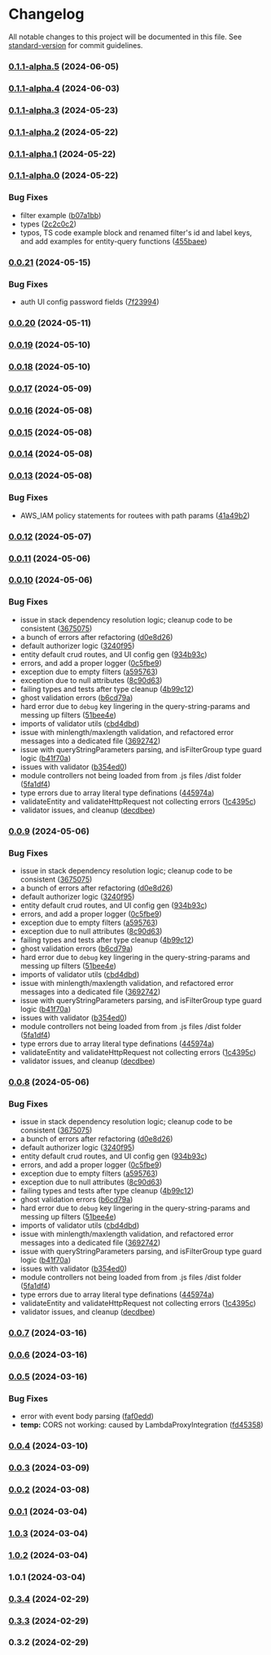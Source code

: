 # Changelog

All notable changes to this project will be documented in this file. See [standard-version](https://github.com/conventional-changelog/standard-version) for commit guidelines.

### [0.1.1-alpha.5](https://github.com/ten24group/fw24/compare/v0.1.1-alpha.4...v0.1.1-alpha.5) (2024-06-05)

### [0.1.1-alpha.4](https://github.com/ten24group/fw24/compare/v0.1.1-alpha.3...v0.1.1-alpha.4) (2024-06-03)

### [0.1.1-alpha.3](https://github.com/ten24group/fw24/compare/v0.1.1-alpha.2...v0.1.1-alpha.3) (2024-05-23)

### [0.1.1-alpha.2](https://github.com/ten24group/fw24/compare/v0.1.1-alpha.1...v0.1.1-alpha.2) (2024-05-22)

### [0.1.1-alpha.1](https://github.com/ten24group/fw24/compare/v0.1.1-alpha.0...v0.1.1-alpha.1) (2024-05-22)

### [0.1.1-alpha.0](https://github.com/ten24group/fw24/compare/v0.0.21...v0.1.1-alpha.0) (2024-05-22)


### Bug Fixes

* filter example ([b07a1bb](https://github.com/ten24group/fw24/commit/b07a1bb1f5be2620a510c9a28f8b04f8be9ca48c))
* types ([2c2c0c2](https://github.com/ten24group/fw24/commit/2c2c0c221d68b5b4b6b870493074427e865c0f12))
* typos, TS code example block and renamed filter's id and label keys, and add examples for entity-query functions ([455baee](https://github.com/ten24group/fw24/commit/455baeecc458a72b1e19f2a989da5cd7688ca7ad))

### [0.0.21](https://github.com/ten24group/fw24/compare/v0.0.20...v0.0.21) (2024-05-15)


### Bug Fixes

* auth UI config password fields ([7f23994](https://github.com/ten24group/fw24/commit/7f2399489f338aef0ebf74b4a5c0d13c38a65596))

### [0.0.20](https://github.com/ten24group/fw24/compare/v0.0.19...v0.0.20) (2024-05-11)

### [0.0.19](https://github.com/ten24group/fw24/compare/v0.0.18...v0.0.19) (2024-05-10)

### [0.0.18](https://github.com/ten24group/fw24/compare/v0.0.17...v0.0.18) (2024-05-10)

### [0.0.17](https://github.com/ten24group/fw24/compare/v0.0.16...v0.0.17) (2024-05-09)

### [0.0.16](https://github.com/ten24group/fw24/compare/v0.0.15...v0.0.16) (2024-05-08)

### [0.0.15](https://github.com/ten24group/fw24/compare/v0.0.13...v0.0.15) (2024-05-08)

### [0.0.14](https://github.com/ten24group/fw24/compare/v0.0.13...v0.0.14) (2024-05-08)

### [0.0.13](https://github.com/ten24group/fw24/compare/v0.0.12...v0.0.13) (2024-05-08)


### Bug Fixes

* AWS_IAM policy statements for routees with path params ([41a49b2](https://github.com/ten24group/fw24/commit/41a49b2d7de22ee783897645745a6476d81ccb91))

### [0.0.12](https://github.com/ten24group/fw24/compare/v0.0.11...v0.0.12) (2024-05-07)

### [0.0.11](https://github.com/ten24group/fw24/compare/v0.0.10...v0.0.11) (2024-05-06)

### [0.0.10](https://github.com/ten24group/fw24/compare/v0.0.7...v0.0.10) (2024-05-06)


### Bug Fixes

*  issue in stack dependency resolution logic; cleanup code to be consistent ([3675075](https://github.com/ten24group/fw24/commit/36750751e69b2b75a66feb5dec6ca18f41b49102))
* a bunch of errors after refactoring ([d0e8d26](https://github.com/ten24group/fw24/commit/d0e8d265fb18afb5d12f28461e1bacd5bbfc0154))
* default authorizer logic ([3240f95](https://github.com/ten24group/fw24/commit/3240f954e41b66b062110752af07d7907fa7aa6c))
* entity default crud routes, and UI config gen ([934b93c](https://github.com/ten24group/fw24/commit/934b93cbf902404f97b1940725dc7c7f950380a4))
* errors, and add a proper logger ([0c5fbe9](https://github.com/ten24group/fw24/commit/0c5fbe9a78d3ae0487f73bb6aba8ada24bd30306))
* exception due to empty filters ([a595763](https://github.com/ten24group/fw24/commit/a5957633c6146b51848f9e353cfa3132405c2b84))
* exception due to null attributes ([8c90d63](https://github.com/ten24group/fw24/commit/8c90d63c5d0d1b8fe3dfadce6d62a361205670fd))
* failing types and tests after type cleanup ([4b99c12](https://github.com/ten24group/fw24/commit/4b99c122d3563d409707b282f93b2926bfd73601))
* ghost validation errors ([b6cd79a](https://github.com/ten24group/fw24/commit/b6cd79abcce6b4e506999d77eec32f2d751fdeed))
* hard error due to `debug` key lingering in the query-string-params and messing up filters ([51bee4e](https://github.com/ten24group/fw24/commit/51bee4e4052c4c146d0068b619fe64525fe7aad0))
* imports of validator utils ([cbd4dbd](https://github.com/ten24group/fw24/commit/cbd4dbd2708e16091841d6874fdf9dd4c293ff2c))
* issue with minlength/maxlength validation, and refactored error messages into a dedicated file ([3692742](https://github.com/ten24group/fw24/commit/36927422532cf706d084d7f35937e36faf9bc69d))
* issue with queryStringParameters parsing, and isFilterGroup type guard logic ([b41f70a](https://github.com/ten24group/fw24/commit/b41f70a85b2b11a8fddd91044179efdb9d1f2b9e))
* issues with validator ([b354ed0](https://github.com/ten24group/fw24/commit/b354ed0485e93a6c5efabd83abb0c29d1599022b))
* module controllers not being loaded from from .js files /dist folder ([5fa1df4](https://github.com/ten24group/fw24/commit/5fa1df47e7423df9247b2e9d9a3e9f0d3a568ed4))
* type errors due to array literal type definations ([445974a](https://github.com/ten24group/fw24/commit/445974aba541fe81b79906c3fcbb9eaa4dbacbed))
* validateEntity and validateHttpRequest not collecting errors ([1c4395c](https://github.com/ten24group/fw24/commit/1c4395c3b82ea07e6dc39933e35c4a93fa8cffa8))
* validator issues, and cleanup ([decdbee](https://github.com/ten24group/fw24/commit/decdbee439c95bb7e0df704fca04ef1538675f40))

### [0.0.9](https://github.com/ten24group/fw24/compare/v0.0.7...v0.0.9) (2024-05-06)


### Bug Fixes

*  issue in stack dependency resolution logic; cleanup code to be consistent ([3675075](https://github.com/ten24group/fw24/commit/36750751e69b2b75a66feb5dec6ca18f41b49102))
* a bunch of errors after refactoring ([d0e8d26](https://github.com/ten24group/fw24/commit/d0e8d265fb18afb5d12f28461e1bacd5bbfc0154))
* default authorizer logic ([3240f95](https://github.com/ten24group/fw24/commit/3240f954e41b66b062110752af07d7907fa7aa6c))
* entity default crud routes, and UI config gen ([934b93c](https://github.com/ten24group/fw24/commit/934b93cbf902404f97b1940725dc7c7f950380a4))
* errors, and add a proper logger ([0c5fbe9](https://github.com/ten24group/fw24/commit/0c5fbe9a78d3ae0487f73bb6aba8ada24bd30306))
* exception due to empty filters ([a595763](https://github.com/ten24group/fw24/commit/a5957633c6146b51848f9e353cfa3132405c2b84))
* exception due to null attributes ([8c90d63](https://github.com/ten24group/fw24/commit/8c90d63c5d0d1b8fe3dfadce6d62a361205670fd))
* failing types and tests after type cleanup ([4b99c12](https://github.com/ten24group/fw24/commit/4b99c122d3563d409707b282f93b2926bfd73601))
* ghost validation errors ([b6cd79a](https://github.com/ten24group/fw24/commit/b6cd79abcce6b4e506999d77eec32f2d751fdeed))
* hard error due to `debug` key lingering in the query-string-params and messing up filters ([51bee4e](https://github.com/ten24group/fw24/commit/51bee4e4052c4c146d0068b619fe64525fe7aad0))
* imports of validator utils ([cbd4dbd](https://github.com/ten24group/fw24/commit/cbd4dbd2708e16091841d6874fdf9dd4c293ff2c))
* issue with minlength/maxlength validation, and refactored error messages into a dedicated file ([3692742](https://github.com/ten24group/fw24/commit/36927422532cf706d084d7f35937e36faf9bc69d))
* issue with queryStringParameters parsing, and isFilterGroup type guard logic ([b41f70a](https://github.com/ten24group/fw24/commit/b41f70a85b2b11a8fddd91044179efdb9d1f2b9e))
* issues with validator ([b354ed0](https://github.com/ten24group/fw24/commit/b354ed0485e93a6c5efabd83abb0c29d1599022b))
* module controllers not being loaded from from .js files /dist folder ([5fa1df4](https://github.com/ten24group/fw24/commit/5fa1df47e7423df9247b2e9d9a3e9f0d3a568ed4))
* type errors due to array literal type definations ([445974a](https://github.com/ten24group/fw24/commit/445974aba541fe81b79906c3fcbb9eaa4dbacbed))
* validateEntity and validateHttpRequest not collecting errors ([1c4395c](https://github.com/ten24group/fw24/commit/1c4395c3b82ea07e6dc39933e35c4a93fa8cffa8))
* validator issues, and cleanup ([decdbee](https://github.com/ten24group/fw24/commit/decdbee439c95bb7e0df704fca04ef1538675f40))

### [0.0.8](https://github.com/ten24group/fw24/compare/v0.0.7...v0.0.8) (2024-05-06)


### Bug Fixes

*  issue in stack dependency resolution logic; cleanup code to be consistent ([3675075](https://github.com/ten24group/fw24/commit/36750751e69b2b75a66feb5dec6ca18f41b49102))
* a bunch of errors after refactoring ([d0e8d26](https://github.com/ten24group/fw24/commit/d0e8d265fb18afb5d12f28461e1bacd5bbfc0154))
* default authorizer logic ([3240f95](https://github.com/ten24group/fw24/commit/3240f954e41b66b062110752af07d7907fa7aa6c))
* entity default crud routes, and UI config gen ([934b93c](https://github.com/ten24group/fw24/commit/934b93cbf902404f97b1940725dc7c7f950380a4))
* errors, and add a proper logger ([0c5fbe9](https://github.com/ten24group/fw24/commit/0c5fbe9a78d3ae0487f73bb6aba8ada24bd30306))
* exception due to empty filters ([a595763](https://github.com/ten24group/fw24/commit/a5957633c6146b51848f9e353cfa3132405c2b84))
* exception due to null attributes ([8c90d63](https://github.com/ten24group/fw24/commit/8c90d63c5d0d1b8fe3dfadce6d62a361205670fd))
* failing types and tests after type cleanup ([4b99c12](https://github.com/ten24group/fw24/commit/4b99c122d3563d409707b282f93b2926bfd73601))
* ghost validation errors ([b6cd79a](https://github.com/ten24group/fw24/commit/b6cd79abcce6b4e506999d77eec32f2d751fdeed))
* hard error due to `debug` key lingering in the query-string-params and messing up filters ([51bee4e](https://github.com/ten24group/fw24/commit/51bee4e4052c4c146d0068b619fe64525fe7aad0))
* imports of validator utils ([cbd4dbd](https://github.com/ten24group/fw24/commit/cbd4dbd2708e16091841d6874fdf9dd4c293ff2c))
* issue with minlength/maxlength validation, and refactored error messages into a dedicated file ([3692742](https://github.com/ten24group/fw24/commit/36927422532cf706d084d7f35937e36faf9bc69d))
* issue with queryStringParameters parsing, and isFilterGroup type guard logic ([b41f70a](https://github.com/ten24group/fw24/commit/b41f70a85b2b11a8fddd91044179efdb9d1f2b9e))
* issues with validator ([b354ed0](https://github.com/ten24group/fw24/commit/b354ed0485e93a6c5efabd83abb0c29d1599022b))
* module controllers not being loaded from from .js files /dist folder ([5fa1df4](https://github.com/ten24group/fw24/commit/5fa1df47e7423df9247b2e9d9a3e9f0d3a568ed4))
* type errors due to array literal type definations ([445974a](https://github.com/ten24group/fw24/commit/445974aba541fe81b79906c3fcbb9eaa4dbacbed))
* validateEntity and validateHttpRequest not collecting errors ([1c4395c](https://github.com/ten24group/fw24/commit/1c4395c3b82ea07e6dc39933e35c4a93fa8cffa8))
* validator issues, and cleanup ([decdbee](https://github.com/ten24group/fw24/commit/decdbee439c95bb7e0df704fca04ef1538675f40))

### [0.0.7](https://github.com/ten24group/fw24/compare/v0.0.6...v0.0.7) (2024-03-16)

### [0.0.6](https://github.com/ten24group/fw24/compare/v0.0.5...v0.0.6) (2024-03-16)

### [0.0.5](https://github.com/ten24group/fw24/compare/v0.0.4...v0.0.5) (2024-03-16)


### Bug Fixes

* error with event body parsing ([faf0edd](https://github.com/ten24group/fw24/commit/faf0edd08a7a68aec1f26f4271a30d753c6e46e9))
* **temp:** CORS not working: caused by LambdaProxyIntegration ([fd45358](https://github.com/ten24group/fw24/commit/fd45358c031a443cc34a1de7637ec3bb19609075))

### [0.0.4](https://github.com/ten24group/fw24/compare/v0.0.3...v0.0.4) (2024-03-10)

### [0.0.3](https://github.com/ten24group/fw24/compare/v0.0.2...v0.0.3) (2024-03-09)

### [0.0.2](https://github.com/ten24group/fw24/compare/v0.0.1...v0.0.2) (2024-03-08)

### [0.0.1](https://github.com/ten24group/fw24/compare/v1.0.3...v0.0.1) (2024-03-04)

### [1.0.3](https://github.com/ten24group/fw24/compare/v1.0.2...v1.0.3) (2024-03-04)

### [1.0.2](https://github.com/ten24group/fw24/compare/v1.0.1...v1.0.2) (2024-03-04)

### 1.0.1 (2024-03-04)

### [0.3.4](https://github.com/ten24group/fw24-core/compare/v0.3.2...v0.3.4) (2024-02-29)

### [0.3.3](https://github.com/ten24group/fw24-core/compare/v0.3.2...v0.3.3) (2024-02-29)

### 0.3.2 (2024-02-29)
